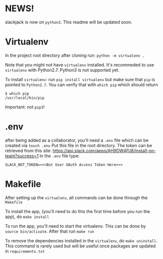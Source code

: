 # NEWS!
slackjack is now on `python3`. This readme will be updated soon.


# Virtualenv
In the project root directory after cloning run:  `python -m virtualenv .` 

Note that you might not have `virtualenv` installed. 
It's recommeded to use `virtualenv` with Python2.7. Python3 is not supported yet. 

To install `virtualenv`:
run `pip install virtualenv` but make sure that `pip` is pointed to `Python2.7`. You can verify
that with `which pip` which should return

```
$ which pip
/usr/local/bin/pip
```

Important: not `pip3`!

# .env
after being added as a collaborator, you'll need a `.env` file which can be created via `touch .env`
Put this file in the root directory. The token can be retrieved from this site: https://api.slack.com/apps/AH9DW4PJ8/install-on-team?success=1
In the `.env` file type:

```
SLACK_BOT_TOKEN=<<<Bot User OAuth Access Token Here>>>
```

# Makefile
After setting up the `virtualenv`, all commands can be done through the `Makefile`

To install the app, (you'll need to do this the first time before you run the app), do
`make install`

To run the app, you'll need to start the virtualenv. This can be done by `source bin/activate`. After that run `make run`

To remove the dependencies installed in the `virtualenv`, do `make uninstall`. This command
is rarely used but will be useful once packages are updated in `requirements.txt`
